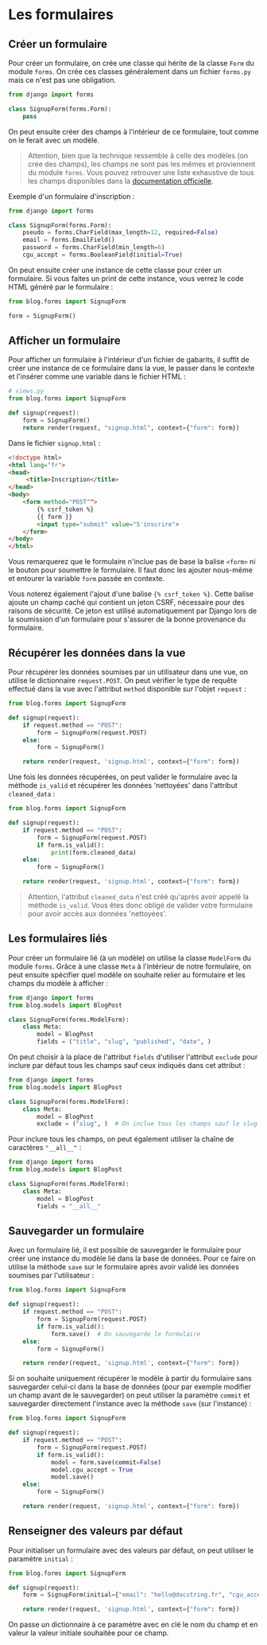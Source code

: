 # Les formulaires

## Créer un formulaire

Pour créer un formulaire, on crée une classe qui hérite de la classe `Form` du module `forms`. On crée ces classes généralement dans un fichier `forms.py` mais ce n'est pas une obligation.

```python
from django import forms

class SignupForm(forms.Form):
    pass
```

On peut ensuite créer des champs à l'intérieur de ce formulaire, tout comme on le ferait avec un modèle.

> Attention, bien que la technique ressemble à celle des modèles (on crée des champs), les champs ne sont pas les mêmes et proviennent du module `forms`. Vous pouvez retrouver une liste exhaustive de tous les champs disponibles dans la [documentation officielle](https://docs.djangoproject.com/fr/3.1/ref/forms/fields/#built-in-field-classes).

Exemple d'un formulaire d'inscription :
```python
from django import forms

class SignupForm(forms.Form):
    pseudo = forms.CharField(max_length=12, required=False)
    email = forms.EmailField()
    password = forms.CharField(min_length=6)
    cgu_accept = forms.BooleanField(initial=True)
```

On peut ensuite créer une instance de cette classe pour créer un formulaire. Si vous faites un print de cette instance, vous verrez le code HTML généré par le formulaire :
```python
from blog.forms import SignupForm

form = SignupForm()
```

## Afficher un formulaire

Pour afficher un formulaire à l'intérieur d'un fichier de gabarits, il suffit de créer une instance de ce formulaire dans la vue, le passer dans le contexte et l'insérer comme une variable dans le fichier HTML :
```python
# views.py
from blog.forms import SignupForm

def signup(request):
    form = SignupForm()
    return render(request, "signup.html", context={"form": form}) 
```

Dans le fichier `signup.html` :
```html
<!doctype html>
<html lang="fr">
<head>
     <title>Inscription</title>
</head>
<body>
    <form method="POST"">
        {% csrf_token %}
        {{ form }}
        <input type="submit" value="S'inscrire">
    </form>
</body>
</html>
```

Vous remarquerez que le formulaire n'inclue pas de base la balise `<form>` ni le bouton pour soumettre le formulaire. Il faut donc les ajouter nous-même et entourer la variable `form` passée en contexte.

Vous noterez également l'ajout d'une balise `{% csrf_token %}`. Cette balise ajoute un champ caché qui contient un jeton CSRF, nécessaire pour des raisons de sécurité. Ce jeton est utilisé automatiquement par Django lors de la soumission d'un formulaire pour s'assurer de la bonne provenance du formulaire.

## Récupérer les données dans la vue

Pour récupérer les données soumises par un utilisateur dans une vue, on utilise le dictionnaire `request.POST`. On peut vérifier le type de requête effectué dans la vue avec l'attribut `method` disponible sur l'objet `request` :
```python
from blog.forms import SignupForm

def signup(request):
    if request.method == "POST":
        form = SignupForm(request.POST)
    else:
        form = SignupForm()

    return render(request, 'signup.html', context={"form": form})
```

Une fois les données récupérées, on peut valider le formulaire avec la méthode `is_valid` et récupérer les données 'nettoyées' dans l'attribut `cleaned_data` :
```python
from blog.forms import SignupForm

def signup(request):
    if request.method == "POST":
        form = SignupForm(request.POST)
        if form.is_valid():
            print(form.cleaned_data)
    else:
        form = SignupForm()

    return render(request, 'signup.html', context={"form": form})
```

> Attention, l'attribut `cleaned_data` n'est créé qu'après avoir appelé la méthode `is_valid`. Vous êtes donc obligé de valider votre formulaire pour avoir accès aux données 'nettoyées'.

## Les formulaires liés

Pour créer un formulaire lié (à un modèle) on utilise la classe `ModelForm` du module `forms`. Grâce à une classe `Meta` à l'intérieur de notre formulaire, on peut ensuite spécifier quel modèle on souhaite relier au formulaire et les champs du modèle à afficher :
```python
from django import forms
from blog.models import BlogPost

class SignupForm(forms.ModelForm):
    class Meta:
        model = BlogPost
        fields = ("title", "slug", "published", "date", )
```

On peut choisir à la place de l'attribut `fields` d'utiliser l'attribut `exclude` pour inclure par défaut tous les champs sauf ceux indiqués dans cet attribut :
```python
from django import forms
from blog.models import BlogPost

class SignupForm(forms.ModelForm):
    class Meta:
        model = BlogPost
        exclude = ("slug", )  # On inclue tous les champs sauf le slug.
```

Pour inclure tous les champs, on peut également utiliser la chaîne de caractères `"__all__"` :
```python
from django import forms
from blog.models import BlogPost

class SignupForm(forms.ModelForm):
    class Meta:
        model = BlogPost
        fields = "__all__"
```

## Sauvegarder un formulaire

Avec un formulaire lié, il est possible de sauvegarder le formulaire pour créer une instance du modèle lié dans la base de données. Pour ce faire on utilise la méthode `save` sur le formulaire après avoir validé les données soumises par l'utilisateur :
```python
from blog.forms import SignupForm

def signup(request):
    if request.method == "POST":
        form = SignupForm(request.POST)
        if form.is_valid():
            form.save()  # On sauvegarde le formulaire
    else:
        form = SignupForm()

    return render(request, 'signup.html', context={"form": form})
```

Si on souhaite uniquement récupérer le modèle à partir du formulaire sans sauvegarder celui-ci dans la base de données (pour par exemple modifier un champ avant de le sauvegarder) on peut utiliser la paramètre `commit` et sauvegarder directement l'instance avec la méthode `save` (sur l'instance) :
```python
from blog.forms import SignupForm

def signup(request):
    if request.method == "POST":
        form = SignupForm(request.POST)
        if form.is_valid():
            model = form.save(commit=False)
            model.cgu_accept = True
            model.save()
    else:
        form = SignupForm()

    return render(request, 'signup.html', context={"form": form})
```

## Renseigner des valeurs par défaut

Pour initialiser un formulaire avec des valeurs par défaut, on peut utiliser le paramètre `initial` :
```python
from blog.forms import SignupForm

def signup(request):
    form = SignupForm(initial={"email": "hello@docstring.fr", "cgu_accept": True})

    return render(request, 'signup.html', context={"form": form})
```

On passe un dictionnaire à ce paramètre avec en clé le nom du champ et en valeur la valeur initiale souhaitée pour ce champ.